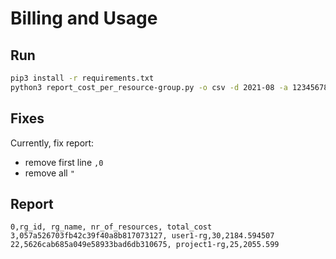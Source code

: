 # Billing and Usage

## Run

```bash
pip3 install -r requirements.txt
python3 report_cost_per_resource-group.py -o csv -d 2021-08 -a 1234567890
```

## Fixes

Currently, fix report:

* remove first line `,0`
* remove all `"`

## Report

```
0,rg_id, rg_name, nr_of_resources, total_cost
3,057a526703fb42c39f40a8b817073127, user1-rg,30,2184.594507
22,5626cab685a049e58933bad6db310675, project1-rg,25,2055.599
